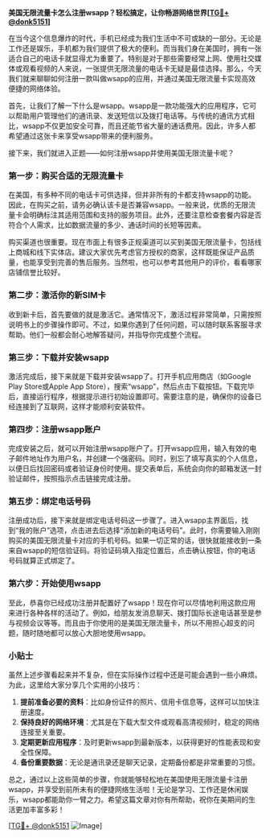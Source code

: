 **美国无限流量卡怎么注册wsapp？轻松搞定，让你畅游网络世界[[TG💪+ @donk5151](https://t.me/s/donk5151)]**

在当今这个信息爆炸的时代，手机已经成为我们生活中不可或缺的一部分。无论是工作还是娱乐，手机都为我们提供了极大的便利。而当我们身在美国时，拥有一张适合自己的电话卡就显得尤为重要了。特别是对于那些需要经常上网、使用社交媒体或观看视频的人来说，一张提供无限流量的电话卡无疑是最佳选择。那么，今天我们就来聊聊如何注册一款叫做wsapp的应用，并通过美国无限流量卡实现高效便捷的网络体验。

首先，让我们了解一下什么是wsapp。wsapp是一款功能强大的应用程序，它可以帮助用户管理他们的通讯录、发送短信以及拨打电话等。与传统的通讯方式相比，wsapp不仅更加安全可靠，而且还能节省大量的通话费用。因此，许多人都希望通过这张卡来享受wsapp带来的便利服务。

接下来，我们就进入正题——如何注册wsapp并使用美国无限流量卡呢？

### 第一步：购买合适的无限流量卡

在美国，有多种不同的电话卡可供选择，但并非所有的卡都支持wsapp的功能。因此，在购买之前，请务必确认该卡是否兼容wsapp。一般来说，优质的无限流量卡会明确标注其适用范围和支持的服务项目。此外，还要注意检查套餐内容是否符合个人需求，比如数据流量的多少、通话时间的长短等因素。

购买渠道也很重要。现在市面上有很多正规渠道可以买到美国无限流量卡，包括线上商城和线下实体店。建议大家优先考虑官方授权的商家，这样既能保证产品质量，也能享受到完善的售后服务。当然啦，也可以参考其他用户的评价，看看哪家店铺信誉比较好。

### 第二步：激活你的新SIM卡

收到新卡后，首先要做的就是激活它。通常情况下，激活过程非常简单，只需按照说明书上的步骤操作即可。不过，如果你遇到了任何问题，可以随时联系客服寻求帮助。他们一般都会耐心地解答疑问，并指导你完成整个流程。

### 第三步：下载并安装wsapp

激活完成后，接下来就是下载并安装wsapp了。打开手机应用商店（如Google Play Store或Apple App Store），搜索“wsapp”，然后点击下载按钮。下载完毕后，直接运行程序，根据提示进行初始设置即可。需要注意的是，确保你的设备已经连接到了互联网，这样才能顺利安装软件。

### 第四步：注册wsapp账户

完成安装之后，就可以开始注册wsapp账户了。打开wsapp应用，输入有效的电子邮件地址作为用户名，并创建一个强密码。同时，别忘了填写真实的个人信息，以便日后找回密码或者验证身份时使用。提交表单后，系统会向你的邮箱发送一封验证邮件，按照指示点击链接完成注册。

### 第五步：绑定电话号码

注册成功后，接下来就是绑定电话号码这一步骤了。进入wsapp主界面后，找到“我的账户”选项，点击进去后选择“添加新的电话号码”。此时，你需要输入刚刚购买的美国无限流量卡对应的手机号码。如果一切正常的话，很快就能接收到一条来自wsapp的短信验证码。将验证码填入指定位置后，点击确认按钮，你的电话号码就算正式绑定了。

### 第六步：开始使用wsapp

至此，恭喜你已经成功注册并配置好了wsapp！现在你可以尽情地利用这款应用来进行各种各样的活动了。例如，给朋友发消息聊天、拨打国际长途电话甚至是参与视频会议等等。而且由于你使用的是美国无限流量卡，所以不用担心超支的问题，随时随地都可以放心大胆地使用wsapp。

### 小贴士

虽然上述步骤看起来并不复杂，但在实际操作过程中还是可能会遇到一些小麻烦。为此，这里给大家分享几个实用的小技巧：

1. **提前准备必要的资料**：比如身份证件的照片、信用卡信息等，这样可以加快注册速度。
2. **保持良好的网络环境**：尤其是在下载大型文件或观看高清视频时，稳定的网络连接至关重要。
3. **定期更新应用程序**：及时更新wsapp到最新版本，以获得更好的性能表现和安全性保障。
4. **备份重要数据**：无论是通讯录还是聊天记录，定期备份都是非常重要的习惯。

总之，通过以上这些简单的步骤，你就能够轻松地在美国使用无限流量卡注册wsapp，并享受到前所未有的便捷网络生活啦！无论是学习、工作还是休闲娱乐，wsapp都能助你一臂之力。希望这篇文章对你有所帮助，祝你在美期间的生活更加丰富多彩！

[[TG💪+ @donk5151](https://t.me/s/donk5151) ![Image](https://i.postimg.cc/rwNCRYN7/Snipaste-2025-04-30-17-27-05.png)]